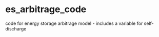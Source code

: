 # es_arbitrage_code
code for energy storage arbitrage model - includes a variable for self-discharge
